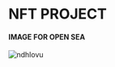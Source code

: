 # NFT PROJECT

#### IMAGE FOR OPEN SEA
![ndhlovu](https://github.com/Ndhlovu1/NFT-ERC721/assets/46927702/dffaada4-c68a-47ce-bea1-4c8db70f564e)
